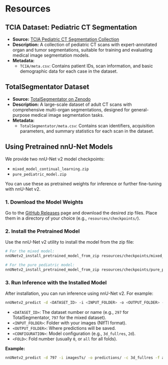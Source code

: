 # Resources

## TCIA Dataset: Pediatric CT Segmentation

- **Source:** [TCIA Pediatric CT Segmentation Collection](https://www.cancerimagingarchive.net/collection/pediatric-ct-seg/)
- **Description:** A collection of pediatric CT scans with expert-annotated organ and tumor segmentations, suitable for training and evaluating medical image segmentation models.
- **Metadata:**
  - `TCIA/meta.csv`: Contains patient IDs, scan information, and basic demographic data for each case in the dataset.

## TotalSegmentator Dataset

- **Source:** [TotalSegmentator on Zenodo](https://zenodo.org/records/10047292)
- **Description:** A large-scale dataset of adult CT scans with comprehensive multi-organ segmentations, designed for general-purpose medical image segmentation tasks.
- **Metadata:**
  - `TotalSegmentator/meta.csv`: Contains scan identifiers, acquisition parameters, and summary statistics for each scan in the dataset.

## Using Pretrained nnU-Net Models

We provide two nnU-Net v2 model checkpoints:
- `mixed_model_continual_learning.zip`
- `pure_pediatric_model.zip`

You can use these as pretrained weights for inference or further fine-tuning with nnU-Net v2.

### 1. Download the Model Weights

Go to the [GitHub Releases](https://github.com/ICANS-Strasbourg/PSAT/releases) page and download the desired zip files. Place them in a directory of your choice (e.g., `resources/checkpoints/`).

### 2. Install the Pretrained Model

Use the nnU-Net v2 utility to install the model from the zip file:

```bash
# For the mixed model:
nnUNetv2_install_pretrained_model_from_zip resources/checkpoints/mixed_model_continual_learning.zip

# For the pure pediatric model:
nnUNetv2_install_pretrained_model_from_zip resources/checkpoints/pure_pediatric_model.zip
```

### 3. Run Inference with the Installed Model

After installation, you can run inference using nnU-Net v2. For example:

```bash
nnUNetv2_predict -d <DATASET_ID> -i <INPUT_FOLDER> -o <OUTPUT_FOLDER> -c <CONFIGURATION> -f <FOLD>
```
- `<DATASET_ID>`: The dataset number or name (e.g., `297` for TotalSegmentator, `797` for the mixed dataset).
- `<INPUT_FOLDER>`: Folder with your images (NIfTI format).
- `<OUTPUT_FOLDER>`: Where predictions will be saved.
- `<CONFIGURATION>`: Model configuration (e.g., `3d_fullres`, `2d`).
- `<FOLD>`: Fold number (usually `0`, or `all` for all folds).

**Example:**
```bash
nnUNetv2_predict -d 797 -i imagesTs/ -o predictions/ -c 3d_fullres -f all
```
